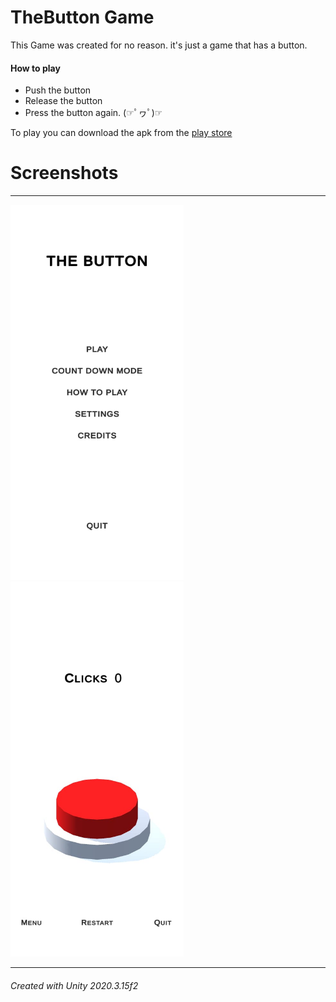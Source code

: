 # TheButton Game

This Game was created for no reason. it's just a game that has a button.

#### How to play
 - Push the button
 - Release the button
 - Press the button again. (☞ﾟヮﾟ)☞

To play you can download the apk from the [play store](https://play.google.com/store/apps/details?id=com.Johan.TheButton "The Button")
# Screenshots
---

<p>
 <img src="/ScreenShots/MainMenuScreen.PNG" width="277" height="600"> 
 <img src="/ScreenShots/GameplayScreen.PNG" width="277" height="600">
</p>

---

###### Created with Unity 2020.3.15f2
